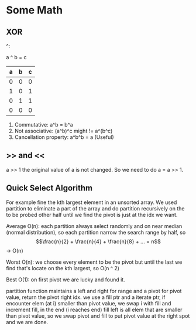 # Some Math

## XOR

^: 

a ^ b = c

| a    | b    | c    |
| ---- | ---- | ---- |
| 0    | 0    | 0    |
| 1    | 0    | 1    |
| 0    | 1    | 1    |
| 0    | 0    | 0    |

1. Commutative: a^b = b^a
2. Not associative: (a^b)^c might != a^(b^c)
3. Cancellation property: a^b^b = a (Useful)



## >> and <<

a >> 1 the original value of a is not changed. So we need to do a = a >> 1.

## Quick Select Algorithm

For example fine the kth largest element in an unsorted array. We used partition to eliminate a part of the array and do partition recursively on the to be probed other half until we find the pivot is just at the idx we want.

Average O(n): each partition always select randomly and on near median (normal distribution), so each partition narrow the search range by half, so $$\frac{n}{2} + \frac{n}{4} + \frac{n}{8} + ... = n$$ -> O(n)

Worst O(n): we choose every element to be the pivot but until the last we find that's locate on the kth largest, so O(n ^ 2)

Best O(1): on first pivot we are lucky and found it.

partition function maintains a left and right for range and a pivot for pivot value, return the pivot right idx. we use a fill ptr and a iterate ptr, if encounter elem (at i) smaller than pivot value, we swap i with fill and increment fill, in the end (i reaches end) fill left is all elem that are smaller than pivot value, so we swap pivot and fill to put pivot value at the right spot and we are done.




